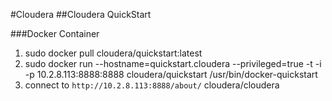 #Cloudera
##Cloudera QuickStart

###Docker Container
1. sudo docker pull cloudera/quickstart:latest
2. sudo docker run --hostname=quickstart.cloudera --privileged=true -t -i -p 10.2.8.113:8888:8888 cloudera/quickstart /usr/bin/docker-quickstart
3. connect to `http://10.2.8.113:8888/about/`  cloudera/cloudera

